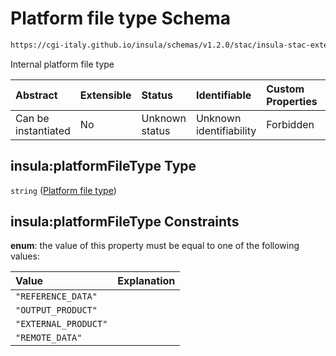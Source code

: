 # Platform file type Schema

```txt
https://cgi-italy.github.io/insula/schemas/v1.2.0/stac/insula-stac-extension.schema.json#/definitions/itemFields/properties/insula:platformFileType
```

Internal platform file type

| Abstract            | Extensible | Status         | Identifiable            | Custom Properties | Additional Properties | Access Restrictions | Defined In                                                                                                   |
| :------------------ | :--------- | :------------- | :---------------------- | :---------------- | :-------------------- | :------------------ | :----------------------------------------------------------------------------------------------------------- |
| Can be instantiated | No         | Unknown status | Unknown identifiability | Forbidden         | Allowed               | none                | [insula-stac-extension.schema.json\*](schemas/stac/insula-stac-extension.schema.json) |

## insula:platformFileType Type

`string` ([Platform file type](insula-stac-extension-definitions-insula-stac-item-property-fields-properties-platform-file-type.md))

## insula:platformFileType Constraints

**enum**: the value of this property must be equal to one of the following values:

| Value                | Explanation |
| :------------------- | :---------- |
| `"REFERENCE_DATA"`   |             |
| `"OUTPUT_PRODUCT"`   |             |
| `"EXTERNAL_PRODUCT"` |             |
| `"REMOTE_DATA"`      |             |
